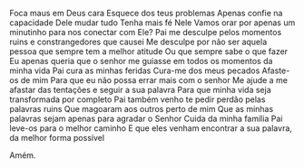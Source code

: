 Foca maus em Deus cara
Esquece dos teus problemas
Apenas confie na capacidade Dele mudar tudo
Tenha mais fé Nele
Vamos orar por apenas um minutinho para nos conectar com Ele?
Pai me desculpe pelos momentos ruins e constrangedores que causei
Me desculpe por não ser aquela pessoa que sempre tem a melhor atitude 
Ou que sempre sabe o que fazer
Eu apenas queria que o senhor me guiasse em todos os momentos da minha vida
Pai cura as minhas feridas
Cura-me dos meus pecados
Afaste-os de mim
Para que eu não possa errar mais com o senhor
Me ajude a me afastar das tentações e seguir a sua palavra
Para que minha vida seja transformada por completo
Pai também venho te pedir perdão pelas palavras ruins
Que magoaram aos outros perto de mim
Que as minhas palavras sejam apenas para agradar o Senhor
Cuida da minha família
Pai leve-os para o melhor caminho
E que eles venham encontrar a sua palavra, da melhor forma possível

Amém.
